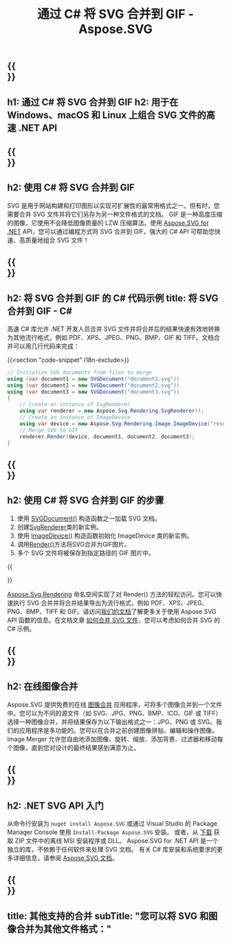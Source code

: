 ﻿---
translation: true
template: /templates/_template-merger-child.md
title: 通过 C# 将 SVG 合并到 GIF - Aspose.SVG
description: 在 Windows、macOS 和 Linux 上使用 C# 将 SVG 合并到 GIF
url: /net/merger/svg-to-gif/
family: svg
platformtag: net
feature: merge
informat: SVG
outformat: GIF
otherformats: XPS PDF GIF JPEG PNG TIFF BMP
howto: howtoSvg
---

{{<section banner>}}
---
h1: 通过 C# 将 SVG 合并到 GIF
h2: 用于在 Windows、macOS 和 Linux 上组合 SVG 文件的高速 .NET API
---

{{<section overview>}}
---
h2: 使用 C# 将 SVG 合并到 GIF
---

SVG 是用于网站构建和打印图形以实现可扩展性的最常用格式之一。但有时，您需要合并 SVG 文件并将它们另存为另一种文件格式的文档。 GIF 是一种高度压缩的图像，它使用不会降低图像质量的 LZW 压缩算法。使用 [Aspose.SVG for .NET](https://products.aspose.com/svg/net/) API，您可以通过编程方式将 SVG 合并到 GIF。强大的 C# API 可帮助您快速、高质量地组合 SVG 文件！

{{<section code-text>}}
---
h2: 将 SVG 合并到 GIF 的 C# 代码示例
title: 将 SVG 合并到 GIF - C#
---

高速 C# 库允许 .NET 开发人员合并 SVG 文件并将合并后的结果快速有效地转换为其他流行格式，例如 PDF、XPS、JPEG、PNG、BMP、GIF 和 TIFF。文档合并可以用几行代码来完成：

{{<section "code-snippet" i18n-exclude>}}

```cs
// Initialize SVG documents from files to merge 
using (var document1 = new SVGDocument("document1.svg"))
using (var document2 = new SVGDocument("document2.svg"))
using (var document3 = new SVGDocument("document3.svg"))
{
    // Create an instance of SvgRenderer
    using var renderer = new Aspose.Svg.Rendering.SvgRenderer();	
    // Create an instance of ImageDevice
    using var device = new Aspose.Svg.Rendering.Image.ImageDevice("result.gif");
    // Merge SVG to GIF
    renderer.Render(device, document1, document2, document3);                
}
```

{{<section steps>}}
---
h2: 使用 C# 将 SVG 合并到 GIF 的步骤
---
1. 使用 [SVGDocument()](https://reference.aspose.com/svg/net/aspose.svg/svgdocument/svgdocument/) 构造函数之一加载 SVG 文档。
1. 创建[SvgRenderer](https://reference.aspose.com/svg/net/aspose.svg.rendering/svgrenderer/)类的新实例。
1. 使用 [ImageDevice()](https://reference.aspose.com/svg/net/aspose.svg.rendering.image/imagedevice/imagedevice/#constructor_5) 构造函数初始化 ImageDevice 类的新实例。
1. 调用[Render()](https://reference.aspose.com/svg/net/aspose.svg.rendering/renderer-1/)方法将SVG合并为GIF图片。
1. 多个 SVG 文件将被保存到指定路径的 GIF 图片中。



{{<section documentation>}}

[Aspose.Svg.Rendering](https://reference.aspose.com/svg/net/aspose.svg.rendering/) 命名空间实现了对 Render() 方法的轻松访问。您可以快速执行 SVG 合并并将合并结果导出为流行格式，例如 PDF、XPS、JPEG、PNG、BMP、TIFF 和 GIF。请访问<a href="https://docs.aspose.com/svg/net/how-to-work-with-aspose-svg-api/" target="_blank">我们的文档</a>了解更多关于使用 Aspose.SVG API 函数的信息。在文档文章 <a href="https://docs.aspose.com/svg/net/how-to-work-with-aspose-svg-api/how-to-merge-svg-files/" target= "_blank">如何合并 SVG 文件</a>，您可以考虑如何合并 SVG 的 C# 示例。

{{<section online-merger>}}
---
h2: 在线图像合并
---

Aspose.SVG 提供免费的在线 <a href="https://products.aspose.app/svg/merger" target="_blank">图像合并</a> 应用程序，可将多个图像合并到一个文件中。您可以为不同的源文件（如 SVG、JPG、PNG、BMP、ICO、GIF 或 TIFF）选择一种图像合并，并将结果保存为以下输出格式之一：JPG、PNG 或 SVG。我们的应用程序是多功能的。您可以在合并之前创建图像拼贴、编辑和操作图像。 Image Merger 允许您自由地添加图像、旋转、缩放、添加背景、过滤器和移动每个图像，直到您对设计的最终结果感到满意为止。

{{<section get-started>}}
---
h2: .NET SVG API 入门
---

从命令行安装为 ```nuget install Aspose.SVG``` 或通过 Visual Studio 的 Package Manager Console 使用 ```Install-Package Aspose.SVG``` 安装。
或者，从 [下载](https://releases.aspose.com/svg/net/) 获取 ZIP 文件中的离线 MSI 安装程序或 DLL。 Aspose.SVG for .NET API 是一个独立的库，不依赖于任何软件来处理 SVG 文档。
 有关 C# 库安装和系统要求的更多详细信息，请参阅 [Aspose.SVG 文档](https://docs.aspose.com/svg/net/getting-started/)。

{{<section other-mergers>}}
---
title: 其他支持的合并
subTitle: "您可以将 SVG 和图像合并为其他文件格式："
---